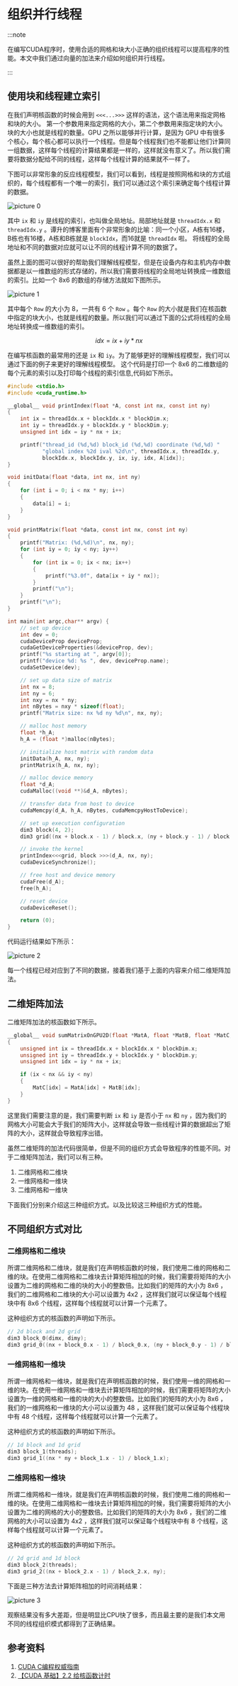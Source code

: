 # 组织并行线程

:::note

在编写CUDA程序时，使用合适的网格和块大小正确的组织线程可以提高程序的性能。本文中我们通过向量的加法来介绍如何组织并行线程。

:::

## 使用块和线程建立索引

在我们声明核函数的时候会用到 `<<<...>>>` 这样的语法，这个语法用来指定网格和块的大小。 第一个参数用来指定网格的大小，第二个参数用来指定块的大小。块的大小也就是线程的数量。GPU 之所以能够并行计算，是因为 GPU 中有很多个核心，每个核心都可以执行一个线程。但是每个线程我们也不能都让他们计算同一组数据，这样每个线程的计算结果都是一样的，这样就没有意义了。所以我们需要将数据分配给不同的线程，这样每个线程计算的结果就不一样了。

下图可以非常形象的反应线程模型，我们可以看到，线程是按照网格和块的方式组织的，每个线程都有一个唯一的索引，我们可以通过这个索引来确定每个线程计算的数据。

![picture 0](images/be90e2866cafa9fa50231a70367de27a8f4db16edc60c7acdf21be27203553d9.png)  

其中 `ix` 和 `iy` 是线程的索引，也叫做全局地址。局部地址就是 `threadIdx.x` 和 `threadIdx.y` 。谭升的博客里面有个非常形象的比喻：同一个小区，A栋有16楼，B栋也有16楼，A栋和B栋就是 `blockIdx`，而16就是 `threadIdx` 啦。 将线程的全局地址和不同的数据对应就可以让不同的线程计算不同的数据了。

虽然上面的图可以很好的帮助我们理解线程模型，但是在设备内存和主机内存中数据都是以一维数组的形式存储的，所以我们需要将线程的全局地址转换成一维数组的索引。比如一个 8x6 的数组的存储方法就如下图所示。

![picture 1](images/72ba1aea8e5906edc696da4ebc64c52c56ccc0825a070275f0f4e8179c000952.png)  

其中每个 `Row` 的大小为 8，一共有 6 个 `Row` 。每个 `Row` 的大小就是我们在核函数中指定的块大小，也就是线程的数量。所以我们可以通过下面的公式将线程的全局地址转换成一维数组的索引。

$$
idx=ix+iy*nx
$$

在编写核函数的最常用的还是 `ix` 和 `iy`。为了能够更好的理解线程模型，我们可以通过下面的例子来更好的理解线程模型。 这个代码是打印一个 8x6 的二维数组的每个元素的索引以及打印每个线程的索引信息,代码如下所示。

```c
#include <stdio.h>
#include <cuda_runtime.h>

__global__ void printIndex(float *A, const int nx, const int ny)
{
    int ix = threadIdx.x + blockIdx.x * blockDim.x;
    int iy = threadIdx.y + blockIdx.y * blockDim.y;
    unsigned int idx = iy * nx + ix;

    printf("thread_id (%d,%d) block_id (%d,%d) coordinate (%d,%d) "
           "global index %2d ival %2d\n", threadIdx.x, threadIdx.y,
           blockIdx.x, blockIdx.y, ix, iy, idx, A[idx]);
}

void initData(float *data, int nx, int ny)
{
    for (int i = 0; i < nx * ny; i++)
    {
        data[i] = i;
    }
}

void printMatrix(float *data, const int nx, const int ny)
{
    printf("Matrix: (%d,%d)\n", nx, ny);
    for (int iy = 0; iy < ny; iy++)
    {
        for (int ix = 0; ix < nx; ix++)
        {
            printf("%3.0f", data[ix + iy * nx]);
        }
        printf("\n");
    }
    printf("\n");
}

int main(int argc,char** argv) {
    // set up device
    int dev = 0;
    cudaDeviceProp deviceProp;
    cudaGetDeviceProperties(&deviceProp, dev);
    printf("%s starting at ", argv[0]);
    printf("device %d: %s ", dev, deviceProp.name);
    cudaSetDevice(dev);

    // set up data size of matrix
    int nx = 8;
    int ny = 6;
    int nxy = nx * ny;
    int nBytes = nxy * sizeof(float);
    printf("Matrix size: nx %d ny %d\n", nx, ny);

    // malloc host memory
    float *h_A;
    h_A = (float *)malloc(nBytes);

    // initialize host matrix with random data
    initData(h_A, nx, ny);
    printMatrix(h_A, nx, ny);

    // malloc device memory
    float *d_A;
    cudaMalloc((void **)&d_A, nBytes);

    // transfer data from host to device
    cudaMemcpy(d_A, h_A, nBytes, cudaMemcpyHostToDevice);

    // set up execution configuration
    dim3 block(4, 2);
    dim3 grid((nx + block.x - 1) / block.x, (ny + block.y - 1) / block.y);

    // invoke the kernel
    printIndex<<<grid, block >>>(d_A, nx, ny);
    cudaDeviceSynchronize();

    // free host and device memory
    cudaFree(d_A);
    free(h_A);

    // reset device
    cudaDeviceReset();

    return (0);
}
```

代码运行结果如下所示：

![picture 2](images/ce7ffd7a3a73f0784e1fc0f76c0284a4223eb3d255e5c08b0ba1ed7c175821cf.png)  

每一个线程已经对应到了不同的数据，接着我们基于上面的内容来介绍二维矩阵加法。

## 二维矩阵加法

二维矩阵加法的核函数如下所示。

```c
__global__ void sumMatrixOnGPU2D(float *MatA, float *MatB, float *MatC, int nx, int ny)
{
    unsigned int ix = threadIdx.x + blockIdx.x * blockDim.x;
    unsigned int iy = threadIdx.y + blockIdx.y * blockDim.y;
    unsigned int idx = iy * nx + ix;

    if (ix < nx && iy < ny)
    {
        MatC[idx] = MatA[idx] + MatB[idx];
    }
}
```

这里我们需要注意的是，我们需要判断 `ix` 和 `iy` 是否小于 `nx` 和 `ny` ，因为我们的网格大小可能会大于我们的矩阵大小，这样就会导致一些线程计算的数据超出了矩阵的大小，这样就会导致程序出错。

虽然二维矩阵的加法代码很简单，但是不同的组织方式会导致程序的性能不同。对于二维矩阵加法，我们可以有三种。

1. 二维网格和二维块
2. 一维网格和一维块
3. 二维网格和一维块

下面我们分别来介绍这三种组织方式。以及比较这三种组织方式的性能。

## 不同组织方式对比

### 二维网格和二维块

所谓二维网格和二维块，就是我们在声明核函数的时候，我们使用二维的网格和二维的块。在使用二维网格和二维块去计算矩阵相加的时候，我们需要将矩阵的大小设置为二维的网格和二维的块的大小的整数倍。比如我们的矩阵的大小为 8x6 ，我们的二维网格和二维块的大小可以设置为 4x2 ，这样我们就可以保证每个线程块中有 8x6 个线程，这样每个线程就可以计算一个元素了。

 这种组织方式的核函数的声明如下所示。

```c
// 2d block and 2d grid
dim3 block_0(dimx, dimy);
dim3 grid_0((nx + block_0.x - 1) / block_0.x, (ny + block_0.y - 1) / block_0.y);
```

### 一维网格和一维块

所谓一维网格和一维块，就是我们在声明核函数的时候，我们使用一维的网格和一维的块。在使用一维网格和一维块去计算矩阵相加的时候，我们需要将矩阵的大小设置为一维的网格和一维的块的大小的整数倍。比如我们的矩阵的大小为 8x6 ，我们的一维网格和一维块的大小可以设置为 48 ，这样我们就可以保证每个线程块中有 48 个线程，这样每个线程就可以计算一个元素了。

这种组织方式的核函数的声明如下所示。

```c
// 1d block and 1d grid
dim3 block_1(threads);
dim3 grid_1((nx * ny + block_1.x - 1) / block_1.x);
```

### 二维网格和一维块

所谓二维网格和一维块，就是我们在声明核函数的时候，我们使用二维的网格和一维的块。在使用二维网格和一维块去计算矩阵相加的时候，我们需要将矩阵的大小设置为二维的网格的大小的整数倍。比如我们的矩阵的大小为 8x6 ，我们的二维网格的大小可以设置为 4x2 ，这样我们就可以保证每个线程块中有 8 个线程，这样每个线程就可以计算一个元素了。

这种组织方式的核函数的声明如下所示。

```c
// 2d grid and 1d block
dim3 block_2(threads);
dim3 grid_2((nx + block_2.x - 1) / block_2.x, ny);
```

下面是三种方法去计算矩阵相加的时间消耗结果：

![picture 3](images/f144940374992420799132efa03ae3eecc4d2dc4d0f06fda84296c9153e417ed.png)  

观察结果没有多大差距，但是明显比CPU快了很多，而且最主要的是我们本文用不同的线程组织模式都得到了正确结果。


## 参考资料

1. [CUDA C编程权威指南](https://www.baidu.com/s?ie=utf-8&f=8&rsv_bp=1&rsv_idx=1&tn=baidu&wd=CUDA%20C%E7%BC%96%E7%A8%8B%E6%9D%83%E5%A8%81%E6%8C%87%E5%8D%97&fenlei=256&rsv_pq=0xfed4a61a000e3772&rsv_t=0d02lKS%2Blx%2BdvIVO447ej8nu1F1JZ2R2sUUEGNoSYLiNj3M8QV7s%2FscVGcDD&rqlang=en&rsv_enter=1&rsv_dl=tb&rsv_sug3=2&rsv_sug1=2&rsv_sug7=101&rsv_sug2=0&rsv_btype=i&prefixsug=%2526lt%253BUDA%2520%2526lt%253B%25E7%25BC%2596%25E7%25A8%258B%25E6%259D%2583%25E5%25A8%2581%25E6%258C%2587%25E5%258D%2597&rsp=9&inputT=4428&rsv_sug4=4428)
2. [【CUDA 基础】2.2 给核函数计时](https://face2ai.com/CUDA-F-2-2-%E6%A0%B8%E5%87%BD%E6%95%B0%E8%AE%A1%E6%97%B6/)



